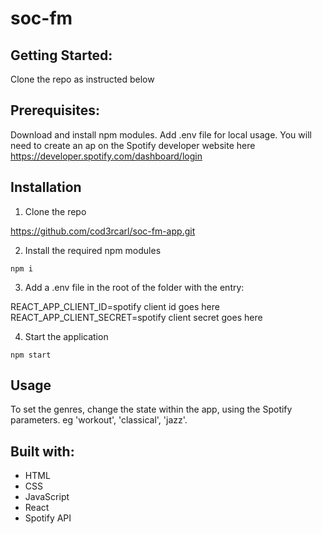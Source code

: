 # soc-fm

## Getting Started:

Clone the repo as instructed below

## Prerequisites:

Download and install npm modules. Add .env file for local usage. You will need to create an ap on the Spotify developer website here https://developer.spotify.com/dashboard/login

## Installation

1.  Clone the repo

https://github.com/cod3rcarl/soc-fm-app.git

2. Install the required npm modules

`npm i`

3. Add a .env file in the root of the folder with the entry:

REACT_APP_CLIENT_ID=spotify client id goes here
REACT_APP_CLIENT_SECRET=spotify client secret goes here

4. Start the application

`npm start`

## Usage

To set the genres, change the state within the app, using the Spotify parameters. eg 'workout', 'classical', 'jazz'.

## Built with:

- HTML
- CSS
- JavaScript
- React
- Spotify API
